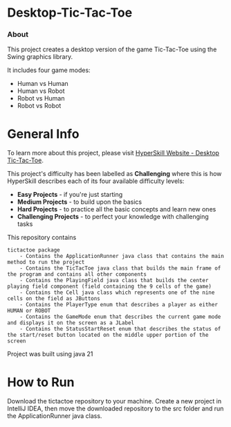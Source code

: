# Desktop-Tic-Tac-Toe

### About

This project creates a desktop version of the game Tic-Tac-Toe using the Swing graphics library. 

It includes four game modes:
- Human vs Human
- Human vs Robot
- Robot vs Human
- Robot vs Robot

# General Info

To learn more about this project, please visit [HyperSkill Website - Desktop Tic-Tac-Toe](https://hyperskill.org/projects/174).

This project's difficulty has been labelled as __Challenging__ where this is how
HyperSkill describes each of its four available difficulty levels:

- __Easy Projects__ - if you're just starting
- __Medium Projects__ - to build upon the basics
- __Hard Projects__ - to practice all the basic concepts and learn new ones
- __Challenging Projects__ - to perfect your knowledge with challenging tasks

This repository contains

    tictactoe package
        - Contains the ApplicationRunner java class that contains the main method to run the project
        - Contains the TicTacToe java class that builds the main frame of the program and contains all other components
        - Contains the PlayingField java class that builds the center playing field component (field containing the 9 cells of the game)
        - Contains the Cell java class which represents one of the nine cells on the field as JButtons
        - Contains the PlayerType enum that describes a player as either HUMAN or ROBOT
        - Contains the GameMode enum that describes the current game mode and displays it on the screen as a JLabel
        - Contains the StatusStartReset enum that describes the status of the start/reset button located on the middle upper portion of the screen

Project was built using java 21

# How to Run

Download the tictactoe repository to your machine. Create a new project in IntelliJ IDEA, then move the downloaded
repository to the src folder and run the ApplicationRunner java class.